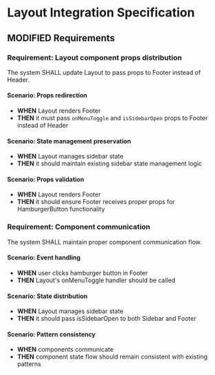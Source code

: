# Layout Integration Specification

## MODIFIED Requirements

### Requirement: Layout component props distribution
The system SHALL update Layout to pass props to Footer instead of Header.

#### Scenario: Props redirection
- **WHEN** Layout renders Footer
- **THEN** it must pass `onMenuToggle` and `isSidebarOpen` props to Footer instead of Header

#### Scenario: State management preservation
- **WHEN** Layout manages sidebar state
- **THEN** it should maintain existing sidebar state management logic

#### Scenario: Props validation
- **WHEN** Layout renders Footer
- **THEN** it should ensure Footer receives proper props for HamburgerButton functionality

### Requirement: Component communication
The system SHALL maintain proper component communication flow.

#### Scenario: Event handling
- **WHEN** user clicks hamburger button in Footer
- **THEN** Layout's onMenuToggle handler should be called

#### Scenario: State distribution
- **WHEN** Layout manages sidebar state
- **THEN** it should pass isSidebarOpen to both Sidebar and Footer

#### Scenario: Pattern consistency
- **WHEN** components communicate
- **THEN** component state flow should remain consistent with existing patterns